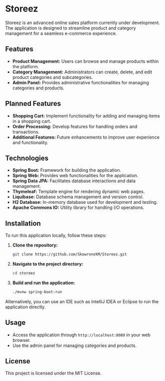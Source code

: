 # Storeez

Storeez is an advanced online sales platform currently under development. The application is designed to streamline product and category management for a seamless e-commerce experience.

## Features

- **Product Management:** Users can browse and manage products within the platform.
- **Category Management:** Administrators can create, delete, and edit product categories and subcategories.
- **Admin Panel:** Provides administrative functionalities for managing categories and products.

## Planned Features

- **Shopping Cart:** Implement functionality for adding and managing items in a shopping cart.
- **Order Processing:** Develop features for handling orders and transactions.
- **Additional Features:** Future enhancements to improve user experience and functionality.

## Technologies

- **Spring Boot:** Framework for building the application.
- **Spring Web:** Provides web functionalities for the application.
- **Spring Data JPA:** Facilitates database interactions and data management.
- **Thymeleaf:** Template engine for rendering dynamic web pages.
- **Liquibase:** Database schema management and version control.
- **H2 Database:** In-memory database used for development and testing.
- **Apache Commons IO:** Utility library for handling I/O operations.

## Installation

To run this application locally, follow these steps:

1. **Clone the repository:**

   ```bash
   git clone https://github.com/SkowronekM/Storeez.git

2. **Navigate to the project directory:**

   ```bash
   cd storeez

3. **Build and run the application:**

   ```bash
   ./mvnw spring-boot:run

Alternatively, you can use an IDE such as IntelliJ IDEA or Eclipse to run the application directly.

## Usage

- Access the application through `http://localhost:8080` in your web browser.
- Use the admin panel for managing categories and products.

## License

This project is licensed under the MIT License.

